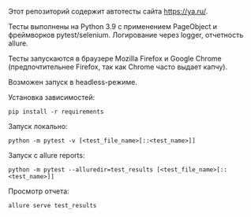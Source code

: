 Этот репозиторий содержит автотесты сайта https://ya.ru/.

Тесты выполнены на Python 3.9 с применением PageObject и фреймворков pytest/selenium.
Логирование через logger, отчетность allure.

Тесты запускаются в браузере Mozilla Firefox и Google Chrome (предпочтительнее Firefox, так как Chrome часто выдает капчу).

Возможен запуск в headless-режиме.

Установка зависимостей:
```
pip install -r requirements
```

Запуск локально:
```
python -m pytest -v [<test_file_name>[::<test_name>]]
```

Запуск с allure reports:
```
python -m pytest --alluredir=test_results [<test_file_name>[::<test_name>]]
```

Просмотр отчета:
```
allure serve test_results
```

